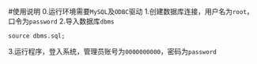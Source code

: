#使用说明
0.运行环境需要`MySQL`及`ODBC`驱动
1.创建数据库连接，用户名为`root`，口令为`password`
2.导入数据库`dbms`
```
source dbms.sql;
```
3.运行程序，登入系统，管理员账号为`0000000000`，密码为`password`